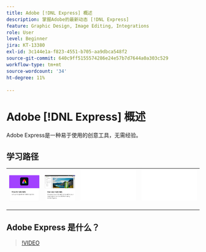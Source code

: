 ```yaml
---
title: Adobe [!DNL Express] 概述
description: 掌握Adobe的最新动态 [!DNL Express]
feature: Graphic Design, Image Editing, Integrations
role: User
level: Beginner
jira: KT-13380
exl-id: 3c144e1a-f823-4551-b705-aa9dbca548f2
source-git-commit: 640c9ff5155574286e24e57b7d7644a0a303c529
workflow-type: tm+mt
source-wordcount: '34'
ht-degree: 11%

---
```


# Adobe [!DNL Express] 概述

Adobe Express是一种易于使用的创意工具，无需经验。

## 学习路径

<table style="table-layout:fixed">
<tr>
   <td>
      <a href="overview-express-how-to.md">
         <img alt="Adobe Express操作方法Tutorials" src="assets/how-to-tutorials.png" />
      </a>
  </td>
  <td>
      <a href="overview-express-use-case-tutorials.md">
         <img alt="Adobe Express用例教程" src="assets/use-case-tutorials.png" />
      </a>
   </td>
   <td>
    <img alt="间隔物" src="../assets/Whitespacer.png" />
    <div>
    <br>
  </td>
  <td>
    <img alt="间隔物" src="../assets/Whitespacer.png" />
    <div>
    <br>
  </td>
</tr>
</table>

## Adobe Express 是什么？

>[!VIDEO](https://video.tv.adobe.com/v/3420225?quality=12&learn=on&hidetitle=true)

